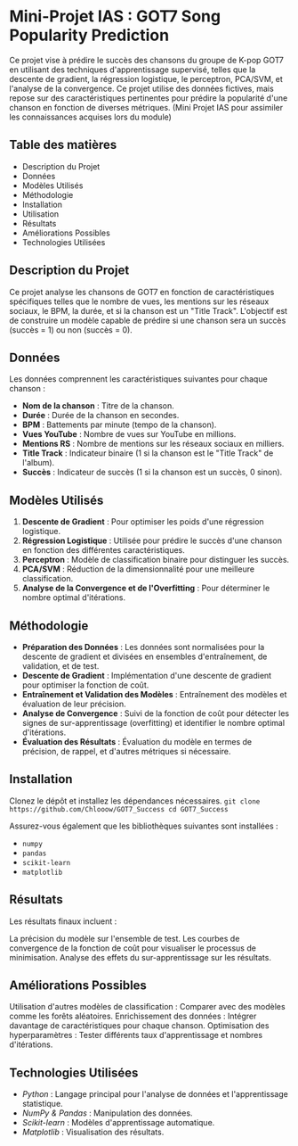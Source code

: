 # Mini-Projet IAS : GOT7 Song Popularity Prediction

Ce projet vise à prédire le succès des chansons du groupe de K-pop GOT7 en utilisant des techniques d'apprentissage supervisé, telles que la descente de gradient, la régression logistique, le perceptron, PCA/SVM, et l'analyse de la convergence. Ce projet utilise des données fictives, mais repose sur des caractéristiques pertinentes pour prédire la popularité d'une chanson en fonction de diverses métriques. (Mini Projet IAS pour assimiler les connaissances acquises lors du module)

## Table des matières
- Description du Projet
- Données
- Modèles Utilisés
- Méthodologie
- Installation
- Utilisation
- Résultats
- Améliorations Possibles
- Technologies Utilisées

## Description du Projet
Ce projet analyse les chansons de GOT7 en fonction de caractéristiques spécifiques telles que le nombre de vues, les mentions sur les réseaux sociaux, le BPM, la durée, et si la chanson est un "Title Track". L'objectif est de construire un modèle capable de prédire si une chanson sera un succès (succès = 1) ou non (succès = 0).

## Données
Les données comprennent les caractéristiques suivantes pour chaque chanson :

- **Nom de la chanson** : Titre de la chanson.
- **Durée** : Durée de la chanson en secondes.
- **BPM** : Battements par minute (tempo de la chanson).
- **Vues YouTube** : Nombre de vues sur YouTube en millions.
- **Mentions RS** : Nombre de mentions sur les réseaux sociaux en milliers.
- **Title Track** : Indicateur binaire (1 si la chanson est le "Title Track" de l'album).
- **Succès** : Indicateur de succès (1 si la chanson est un succès, 0 sinon).

## Modèles Utilisés
1. **Descente de Gradient** : Pour optimiser les poids d'une régression logistique.
2. **Régression Logistique** : Utilisée pour prédire le succès d'une chanson en fonction des différentes caractéristiques.
3. **Perceptron** : Modèle de classification binaire pour distinguer les succès.
4. **PCA/SVM** : Réduction de la dimensionnalité pour une meilleure classification.
5. **Analyse de la Convergence et de l'Overfitting** : Pour déterminer le nombre optimal d'itérations.

## Méthodologie
- **Préparation des Données** : Les données sont normalisées pour la descente de gradient et divisées en ensembles d'entraînement, de validation, et de test.
- **Descente de Gradient** : Implémentation d'une descente de gradient pour optimiser la fonction de coût.
- **Entraînement et Validation des Modèles** : Entraînement des modèles et évaluation de leur précision.
- **Analyse de Convergence** : Suivi de la fonction de coût pour détecter les signes de sur-apprentissage (overfitting) et identifier le nombre optimal d'itérations.
- **Évaluation des Résultats** : Évaluation du modèle en termes de précision, de rappel, et d'autres métriques si nécessaire.

## Installation
Clonez le dépôt et installez les dépendances nécessaires.
``git clone https://github.com/Chlooow/GOT7_Success
cd GOT7_Success``

Assurez-vous également que les bibliothèques suivantes sont installées :

- `numpy`
- `pandas`
- `scikit-learn`
- `matplotlib`

## Résultats
Les résultats finaux incluent :

La précision du modèle sur l'ensemble de test.
Les courbes de convergence de la fonction de coût pour visualiser le processus de minimisation.
Analyse des effets du sur-apprentissage sur les résultats.

## Améliorations Possibles
Utilisation d'autres modèles de classification : Comparer avec des modèles comme les forêts aléatoires.
Enrichissement des données : Intégrer davantage de caractéristiques pour chaque chanson.
Optimisation des hyperparamètres : Tester différents taux d'apprentissage et nombres d'itérations.

## Technologies Utilisées
- *Python* : Langage principal pour l'analyse de données et l'apprentissage statistique.
- *NumPy & Pandas* : Manipulation des données.
- *Scikit-learn* : Modèles d'apprentissage automatique.
- *Matplotlib* : Visualisation des résultats.

